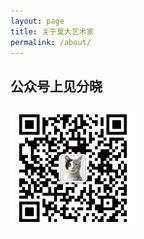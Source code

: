 ```yaml
---
layout: page
title: 关于莫大艺术家
permalink: /about/
---
```

 
## 公众号上见分晓
<p><img src="/public/images/qrcode.jpg" alt="qrcode" width="200px" /></p>
